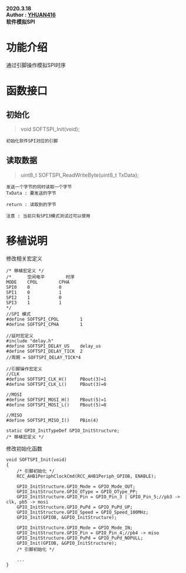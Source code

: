 **2020.3.18**  
**Author : [YHUAN416](https://github.com/yhuan416)**  
**软件模拟SPI**

# 功能介绍
通过引脚操作模拟SPI时序

# 函数接口

## 初始化
> void SOFTSPI_Init(void);   
```
初始化软件SPI对应的引脚
```

## 读取数据
> uint8_t SOFTSPI_ReadWriteByte(uint8_t TxData);
```
发送一个字节的同时读取一个字节
TxData : 要发送的字节

return : 读取到的字节

注意 : 当前只有SPI3模式测试过可以使用
```

# 移植说明  
修改相关宏定义
```
/* 移植宏定义 */
/*		空闲电平		时序
MODE	CPOL		CPHA
SPI0	0			0
SPI1	0			1
SPI2	1			0
SPI3	1			1
*/
//SPI 模式
#define SOFTSPI_CPOL		1
#define SOFTSPI_CPHA		1

//延时宏定义
#include "delay.h"
#define SOFTSPI_DELAY_US	delay_us
#define SOFTSPI_DELAY_TICK	2
//周期 = SOFTSPI_DELAY_TICK*4

//引脚操作宏定义
//CLK
#define SOFTSPI_CLK_H()		PBout(3)=1
#define SOFTSPI_CLK_L()		PBout(3)=0

//MOSI
#define SOFTSPI_MOSI_H()	PBout(5)=1
#define SOFTSPI_MOSI_L()	PBout(5)=0

//MISO
#define SOFTSPI_MISO_I()	PBin(4)

static GPIO_InitTypeDef GPIO_InitStructure;
/* 移植宏定义 */
```

修改初始化函数
```
void SOFTSPI_Init(void)
{
    /* 引脚初始化 */
    RCC_AHB1PeriphClockCmd(RCC_AHB1Periph_GPIOB, ENABLE);
	
    GPIO_InitStructure.GPIO_Mode = GPIO_Mode_OUT;
	GPIO_InitStructure.GPIO_OType = GPIO_OType_PP;
	GPIO_InitStructure.GPIO_Pin = GPIO_Pin_3 | GPIO_Pin_5;//pb3 -> clk, pb5 -> mosi
	GPIO_InitStructure.GPIO_PuPd = GPIO_PuPd_UP;
	GPIO_InitStructure.GPIO_Speed = GPIO_Speed_100MHz;
	GPIO_Init(GPIOB, &GPIO_InitStructure);
	
	GPIO_InitStructure.GPIO_Mode = GPIO_Mode_IN;
	GPIO_InitStructure.GPIO_Pin = GPIO_Pin_4;//pb4 -> miso
	GPIO_InitStructure.GPIO_PuPd = GPIO_PuPd_NOPULL;
	GPIO_Init(GPIOB, &GPIO_InitStructure);
	/* 引脚初始化 */

    ...
}
```
